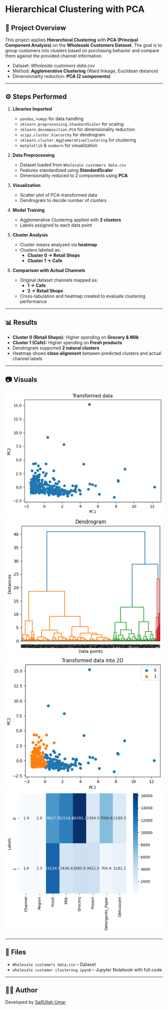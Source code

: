 # Hierarchical Clustering with PCA

## 📌 Project Overview  
This project applies **Hierarchical Clustering** with **PCA (Principal Component Analysis)** on the **Wholesale Customers Dataset**. The goal is to group customers into clusters based on purchasing behavior and compare them against the provided channel information.  

- Dataset: *Wholesale customers data.csv*  
- Method: **Agglomerative Clustering** (Ward linkage, Euclidean distance)  
- Dimensionality reduction: **PCA (2 components)**  

---

## ⚙️ Steps Performed  

1. **Libraries Imported**  
   - `pandas`, `numpy` for data handling  
   - `sklearn.preprocessing.StandardScaler` for scaling  
   - `sklearn.decomposition.PCA` for dimensionality reduction  
   - `scipy.cluster.hierarchy` for dendrogram  
   - `sklearn.cluster.AgglomerativeClustering` for clustering  
   - `matplotlib` & `seaborn` for visualization  

2. **Data Preprocessing**  
   - Dataset loaded from `Wholesale customers data.csv`  
   - Features standardized using **StandardScaler**  
   - Dimensionality reduced to 2 components using **PCA**  

3. **Visualization**  
   - Scatter plot of PCA-transformed data  
   - Dendrogram to decide number of clusters  

4. **Model Training**  
   - Agglomerative Clustering applied with **2 clusters**  
   - Labels assigned to each data point  

5. **Cluster Analysis**  
   - Cluster means analyzed via **heatmap**  
   - Clusters labeled as:  
     - **Cluster 0 → Retail Shops**  
     - **Cluster 1 → Cafe**  

6. **Comparison with Actual Channels**  
   - Original dataset channels mapped as:  
     - **1 → Cafe**  
     - **2 → Retail Shops**  
   - Cross-tabulation and heatmap created to evaluate clustering performance  

---

## 📊 Results  

- **Cluster 0 (Retail Shops):** Higher spending on **Grocery & Milk**  
- **Cluster 1 (Cafe):** Higher spending on **Fresh products**  
- Dendrogram supported **2 natural clusters**  
- Heatmap shows **close alignment** between predicted clusters and actual channel labels  

---

## 📷 Visuals  

![PCA Scatter Plot](images/transformed_data.png)  
![Dendrogram](images/Dendrogram.png)  
![Cluster Heatmap](images/Clusters.png)  
![Cross-tab Heatmap](images/crosstab_heatmap.png)  

---

## 📁 Files  

- `Wholesale customers data.csv` – Dataset  
- `wholesale customer clustering.ipynb` – Jupyter Notebook with full code  

---

## 👨‍💻 Author  
Developed by [SaifUllah Umar](https://github.com/SaifUllahUmar0317/)

